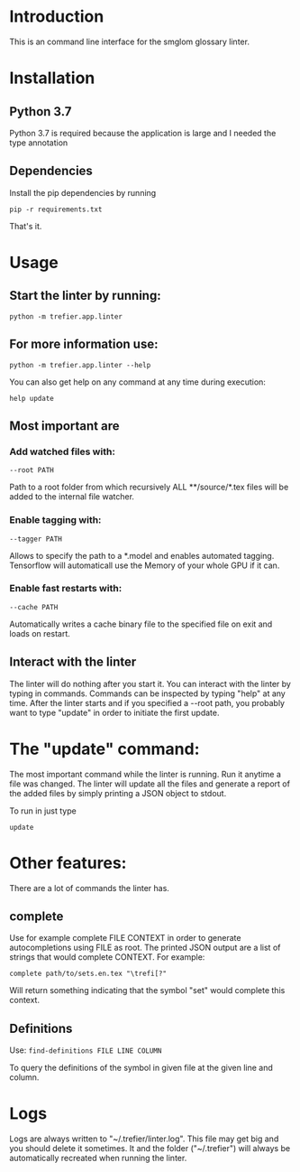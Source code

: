 # Introduction

This is an command line interface for the smglom glossary linter.

# Installation

## Python 3.7

Python 3.7 is required because the application is large and
I needed the type annotation

## Dependencies

Install the pip dependencies by running

`pip -r requirements.txt`

That's it.

# Usage

## Start the linter by running:

`python -m trefier.app.linter`

## For more information use:

`python -m trefier.app.linter --help`

You can also get help on any command at any time during execution:

`help update`

## Most important are

### Add watched files with:

`--root PATH`

Path to a root folder from which recursively ALL \*\*/source/\*.tex files will be added to the internal file watcher.

### Enable tagging with:

`--tagger PATH`

Allows to specify the path to a *.model and enables automated tagging. Tensorflow will automaticall use the Memory of your whole GPU if it can.

### Enable fast restarts with:

`--cache PATH`

Automatically writes a cache binary file to the specified file on exit and loads on restart.

## Interact with the linter

The linter will do nothing after you start it.
You can interact with the linter by typing in commands.
Commands can be inspected by typing "help" at any time.
After the linter starts and if you specified a --root path, you
probably want to type "update" in order to initiate the first update.

# The "update" command:

The most important command while the linter is running.
Run it anytime a file was changed.
The linter will update all the files and generate a report of the added
files by simply printing a JSON object to stdout.

To run in just type

`update`

# Other features:

There are a lot of commands the linter has.

## complete

Use for example complete FILE CONTEXT in order to generate autocompletions
using FILE as root. The printed JSON output are a list of strings that
would complete CONTEXT. For example:

`complete path/to/sets.en.tex "\trefi[?"`

Will return something indicating that the symbol "set" would complete
this context.

## Definitions

Use:
`find-definitions FILE LINE COLUMN`

To query the definitions of the symbol in given file
at the given line and column.

# Logs

Logs are always written to "~/.trefier/linter.log".
This file may get big and you should delete it sometimes.
It and the folder ("~/.trefier") will always be automatically recreated when running the linter.

